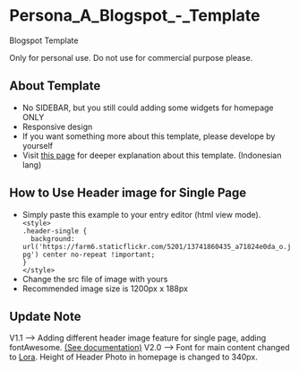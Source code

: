 Persona_A_Blogspot_-_Template
=============================

Blogspot Template

Only for personal use. Do not use for commercial purpose please.

<h2>About Template</h2>
<ul>
<li>No SIDEBAR, but you still could adding some widgets for homepage ONLY</li>
<li>Responsive design</li>
<li>If you want something more about this template, please develope by yourself</li>
<li>Visit <a href="http://blog.makmalf.com/2014/03/redesign-blog-lagi-dan-lagi.html">this page</a> for deeper explanation about this template. (Indonesian lang)</li>
</ul>

<h2>How to Use Header image for Single Page</h2>
<ul>
<li>Simply paste this example to your entry editor (html view mode).
<code>
&lt;style&gt;
.header-single {
  background: url('https://farm6.staticflickr.com/5201/13741860435_a71824e0da_o.jpg') center no-repeat !important;
}
&lt;/style&gt;
</code>
</li>

<li>Change the src file of image with yours</li>

<li>Recommended image size is 1200px x 188px</li>
</ul>

<h2>Update Note</h2>
V1.1 --> Adding different header image feature for single page, adding fontAwesome. <a href="fortawesome.github.io/Font-Awesome/icons/">(See documentation)</a>
V2.0 --> Font for main content changed to <a href="http://www.google.com/fonts/specimen/Lora">Lora</a>. Height of Header Photo in homepage is changed to 340px.

